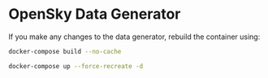 # OpenSky Data Generator

If you make any changes to the data generator, rebuild the container using:

```bash
docker-compose build --no-cache

docker-compose up --force-recreate -d
```